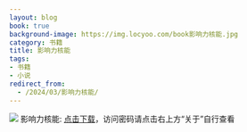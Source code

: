 ```yaml
---
layout: blog
book: true
background-image: https://img.locyoo.com/book影响力核能.jpg
category: 书籍
title: 影响力核能
tags:
- 书籍
- 小说
redirect_from:
  - /2024/03/影响力核能/
---
```

![](https://img.locyoo.com/book影响力核能.jpg)
影响力核能: <a name = "ref1" href="https://url18.ctfile.com/f/50983618-1269466951-fb0800?p=3619">点击下载</a>，访问密码请点击右上方“关于”自行查看